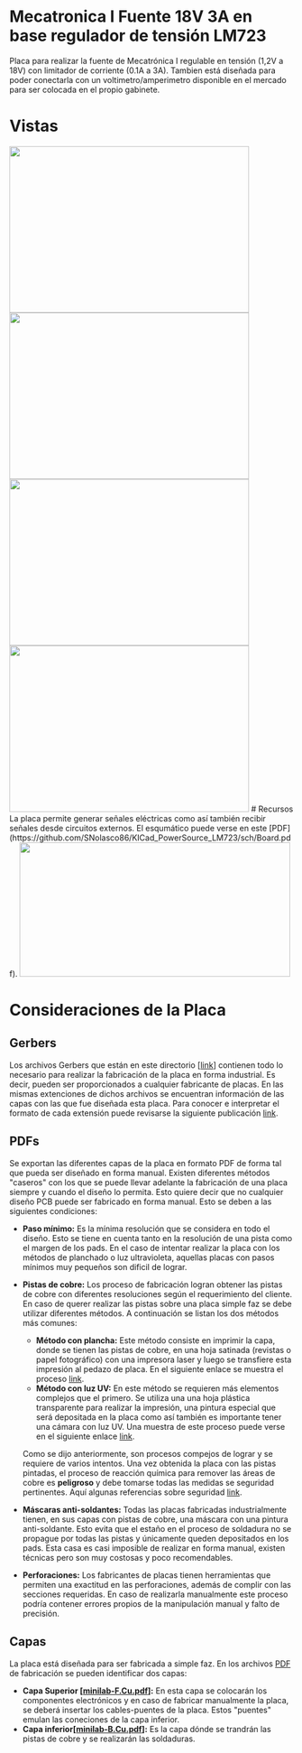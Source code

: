 
# Mecatronica I Fuente 18V 3A en base regulador de tensión LM723
Placa para realizar la fuente de Mecatrónica I regulable en tensión (1,2V a 18V) con limitador de corriente (0.1A a 3A).
Tambien está diseñada para poder conectarla con un voltimetro/amperimetro disponible en el mercado para ser colocada en el propio gabinete.

# Vistas
<img src="https://github.com/SNolasco86/KICad_PowerSource_LM723/shapes3D/Kicad_Projects.png" width="425" height="295">
<img src="https://github.com/SNolasco86/KICad_PowerSource_LM723/shapes3D/Kicad_Projects_Top.png" width="425" height="295">
<img src="https://github.com/SNolasco86/KICad_PowerSource_LM723/shapes3D/Kicad_Projects_Top_without.png" width="425" height="295">
<img src="https://github.com/SNolasco86/KICad_PowerSource_LM723/shapes3D/Kicad_Projects_bottom.png" width="425" height="295">
# Recursos
La placa permite generar señales eléctricas como así también recibir señales desde circuitos externos. El esqumático puede verse en este [PDF](https://github.com/SNolasco86/KICad_PowerSource_LM723/sch/Board.pdf).

<img src="https://github.com/SNolasco86/KICad_PowerSource_LM723/sch/Board.pdf" width="480" height="238">

# Consideraciones de la Placa
## Gerbers
Los archivos Gerbers que están en este directorio [[link](https://github.com/SNolasco86/KICad_PowerSource_LM723/release/)] contienen todo lo necesario para realizar la fabricación de la placa en forma industrial. Es decir, pueden ser proporcionados a cualquier fabricante de placas. En las mismas extenciones de dichos archivos se encuentran información de las capas con las que fue diseñada esta placa. Para conocer e interpretar el formato de cada extensión puede revisarse la siguiente publicación [link](https://www.proto-electronics.com/es/blog/archivos-gerber-para-qe-sirven).

## PDFs
Se exportan las diferentes capas de la placa en formato PDF de forma tal que pueda ser diseñado en forma manual. Existen diferentes métodos "caseros" con los que se puede llevar adelante la fabricación de una placa siempre y cuando el diseño lo permita. Esto quiere decir que no cualquier diseño PCB puede ser fabricado en forma manual. Esto se deben a las siguientes condiciones:
 - **Paso mínimo:** Es la mínima resolución que se considera en todo el diseño. Esto se tiene en cuenta tanto en la resolución de una pista como el margen de los pads. En el caso de intentar realizar la placa con los métodos de planchado o luz ultravioleta, aquellas placas con pasos mínimos muy pequeños son dificil de lograr.
 - **Pistas de cobre:** Los proceso de fabricación logran obtener las pistas de cobre con diferentes resoluciones según el requerimiento del cliente. En caso de querer realizar las pistas sobre una placa simple faz se debe utilizar diferentes métodos. A continuación se listan los dos métodos más comunes:
    - **Método con plancha:** Este método consiste en imprimir la capa, donde se tienen las pistas de cobre, en una hoja satinada (revistas o papel fotográfico) con una impresora laser y luego se transfiere esta impresión al pedazo de placa. En el siguiente enlace se muestra el proceso [link](https://www.neoteo.com/circuitos-impresos-el-metodo-de-la-plancha/). 
    - **Método con luz UV:** En este método se requieren más elementos complejos que el primero. Se utiliza una una hoja plástica transparente  para realizar la impresión, una pintura especial que será depositada en la placa como así también es importante tener una cámara con luz UV. Una muestra de este proceso puede verse en el siguiente enlace [link](http://uedesign.com.ar/PDFs/M%C3%A9todo_UV.pdf).

    Como se dijo anteriormente, son procesos compejos de lograr y se requiere de varios intentos. Una vez obtenida la placa con las pistas pintadas, el proceso de reacción química para remover las áreas de cobre es **peligroso** y debe tomarse todas las medidas se seguridad pertinentes. Aquí algunas referencias sobre seguridad [link](https://aulavirtual.fio.unam.edu.ar/pluginfile.php/61611/mod_resource/content/1/Seguridad%20en%20los%20laboratorios%20qu%C3%ADmicos.pdf).

 - **Máscaras anti-soldantes:** Todas las placas fabricadas industrialmente tienen, en sus capas con pistas de cobre, una máscara con una pintura anti-soldante. Esto evita que el estaño en el proceso de soldadura no se propague por todas las pistas y únicamente queden depositados en los pads. Esta casa es casi imposible de realizar en forma manual, existen técnicas pero son muy costosas y poco recomendables.
 - **Perforaciones:** Los fabricantes de placas tienen herramientas que permiten una exactitud en las perforaciones, además de complir con las secciones requeridas. En caso de realizarla manualmente este proceso podría contener errores propios de la manipulación manual y falto de precisión.

## Capas
La placa está diseñada para ser fabricada a simple faz. En los archivos [PDF](https://github.com/SNolasco86/KICad_PowerSource_LM723/pcb/) de fabricación se pueden identificar dos capas:
 - **Capa Superior [[minilab-F.Cu.pdf](https://github.com/SNolasco86/KICad_PowerSource_LM723/pcb/Top.pdf)]:** En esta capa se colocarán los componentes electrónicos y en caso de fabricar manualmente la placa, se deberá insertar los cables-puentes de la placa. Estos "puentes" emulan las coneciones de la capa inferior. 
 - **Capa inferior[[minilab-B.Cu.pdf](https://github.com/SNolasco86/KICad_PowerSource_LM723/pcb/Bottom.pdf)]:** Es la capa dónde se trandrán las pistas de cobre y se realizarán las soldaduras.
 
 
